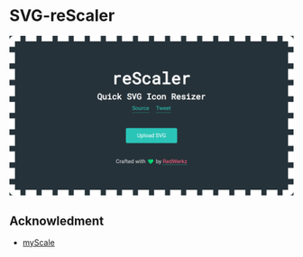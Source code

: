 # SVG-reScaler

![screenshot](https://github.com/zkrew-red/svg-rescaler/blob/assets/screenshot.png)

## Acknowledment

- [myScale](https://webkul.github.io/myscale/)
